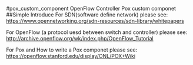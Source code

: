 #pox_custom_component
OpenFlow Controller Pox custom componet
##Simple Introduce
For SDN(software define network) please see: https://www.opennetworking.org/sdn-resources/sdn-library/whitepapers

For OpenFlow (a protocol uesd between switch and controller) please see: http://archive.openflow.org/wk/index.php/OpenFlow_Tutorial

For Pox and How to write a Pox componet please see: https://openflow.stanford.edu/display/ONL/POX+Wiki
